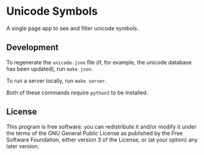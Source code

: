 # Unicode Symbols

A single page app to see and filter unicode symbols.

## Development

To regenerate the `unicode.json` file (if, for example, the unicode
database has been updated), run `make json`.

To run a server locally, run `make server`.

Both of these commands require `python3` to be installed.

## License

This program is free software: you can redistribute it and/or modify
it under the terms of the GNU General Public License as published by
the Free Software Foundation, either version 3 of the License, or (at
your option) any later version.
